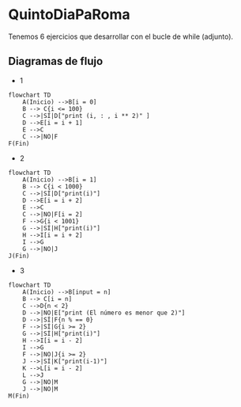 # QuintoDiaPaRoma
Tenemos 6 ejercicios que desarrollar con el bucle de while (adjunto).
## Diagramas de flujo
* 1
```mermaid
flowchart TD
    A(Inicio) -->B[i = 0] 
    B --> C{i <= 100}
    C -->|SÍ|D["print (i, : , i ** 2)" ]
    D -->E[i = i + 1]
    E -->C
    C -->|NO|F
F(Fin)
```
* 2
```mermaid
flowchart TD
    A(Inicio) -->B[i = 1] 
    B --> C{i < 1000}
    C -->|SÍ|D["print(i)"]
    D -->E[i = i + 2]
    E -->C
    C -->|NO|F[i = 2]
    F -->G{i < 1001}
    G -->|SÍ|H["print(i)"]
    H -->I[i = i + 2]
    I -->G
    G -->|NO|J
J(Fin)
```
* 3
```mermaid
flowchart TD
    A(Inicio) -->B[input = n] 
    B --> C[i = n]
    C -->D{n < 2}
    D -->|NO|E["print (El número es menor que 2)"]
    D -->|SÍ|F{n % == 0}
    F -->|SÍ|G{i >= 2}
    G -->|SÍ|H["print(i)"]
    H -->I[i = i - 2]
    I -->G
    F -->|NO|J{i >= 2}
    J -->|SÍ|K["print(i-1)"]
    K -->L[i = i - 2]
    L -->J
    G -->|NO|M
    J -->|NO|M
M(Fin)
```
